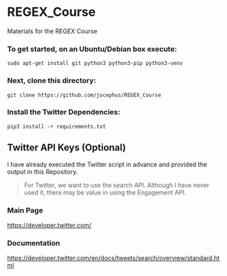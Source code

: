 # REGEX_Course
Materials for the REGEX Course

### To get started, on an Ubuntu/Debian box execute:
`sudo apt-get install git python3 python3-pip python3-venv`
### Next, clone this directory:
`git clone https://github.com/jocephus/REGEX_Course`
### Install the Twitter Dependencies:
`pip3 install -r requirements.txt`





## Twitter API Keys (Optional)
I have already executed the Twitter script in advance and provided the output in this Repository.
>For Twitter, we want to use the search API. Although I have never used it, there may be value in using the Engagement API.

### Main Page
https://developer.twitter.com/

### Documentation
https://developer.twitter.com/en/docs/tweets/search/overview/standard.html
